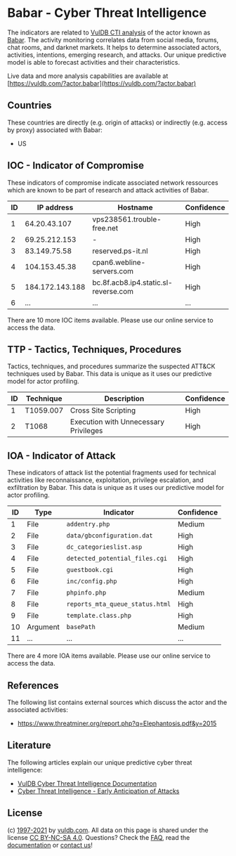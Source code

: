 # Babar - Cyber Threat Intelligence

The indicators are related to [VulDB CTI analysis](https://vuldb.com/?doc.cti) of the actor known as [Babar](https://vuldb.com/?actor.babar). The activity monitoring correlates data from social media, forums, chat rooms, and darknet markets. It helps to determine associated actors, activities, intentions, emerging research, and attacks. Our unique predictive model is able to forecast activities and their characteristics.

Live data and more analysis capabilities are available at [https://vuldb.com/?actor.babar](https://vuldb.com/?actor.babar)

## Countries

These countries are directly (e.g. origin of attacks) or indirectly (e.g. access by proxy) associated with Babar:

* US

## IOC - Indicator of Compromise

These indicators of compromise indicate associated network ressources which are known to be part of research and attack activities of Babar.

ID | IP address | Hostname | Confidence
-- | ---------- | -------- | ----------
1 | 64.20.43.107 | vps238561.trouble-free.net | High
2 | 69.25.212.153 | - | High
3 | 83.149.75.58 | reserved.ps-it.nl | High
4 | 104.153.45.38 | cpan6.webline-servers.com | High
5 | 184.172.143.188 | bc.8f.acb8.ip4.static.sl-reverse.com | High
6 | ... | ... | ...

There are 10 more IOC items available. Please use our online service to access the data.

## TTP - Tactics, Techniques, Procedures

Tactics, techniques, and procedures summarize the suspected ATT&CK techniques used by Babar. This data is unique as it uses our predictive model for actor profiling.

ID | Technique | Description | Confidence
-- | --------- | ----------- | ----------
1 | T1059.007 | Cross Site Scripting | High
2 | T1068 | Execution with Unnecessary Privileges | High

## IOA - Indicator of Attack

These indicators of attack list the potential fragments used for technical activities like reconnaissance, exploitation, privilege escalation, and exfiltration by Babar. This data is unique as it uses our predictive model for actor profiling.

ID | Type | Indicator | Confidence
-- | ---- | --------- | ----------
1 | File | `addentry.php` | Medium
2 | File | `data/gbconfiguration.dat` | High
3 | File | `dc_categorieslist.asp` | High
4 | File | `detected_potential_files.cgi` | High
5 | File | `guestbook.cgi` | High
6 | File | `inc/config.php` | High
7 | File | `phpinfo.php` | Medium
8 | File | `reports_mta_queue_status.html` | High
9 | File | `template.class.php` | High
10 | Argument | `basePath` | Medium
11 | ... | ... | ...

There are 4 more IOA items available. Please use our online service to access the data.

## References

The following list contains external sources which discuss the actor and the associated activities:

* https://www.threatminer.org/report.php?q=Elephantosis.pdf&y=2015

## Literature

The following articles explain our unique predictive cyber threat intelligence:

* [VulDB Cyber Threat Intelligence Documentation](https://vuldb.com/?doc.cti)
* [Cyber Threat Intelligence - Early Anticipation of Attacks](https://www.scip.ch/en/?labs.20201022)

## License

(c) [1997-2021](https://vuldb.com/?doc.changelog) by [vuldb.com](https://vuldb.com/?doc.about). All data on this page is shared under the license [CC BY-NC-SA 4.0](https://creativecommons.org/licenses/by-nc-sa/4.0/). Questions? Check the [FAQ](https://vuldb.com/?doc.faq), read the [documentation](https://vuldb.com/?doc) or [contact us](https://vuldb.com/?contact)!
